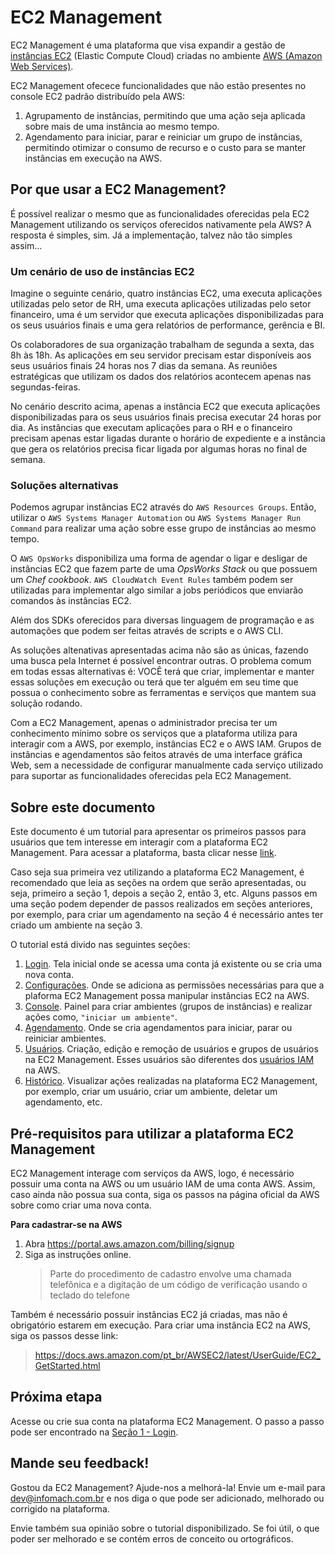# EC2 Management

EC2 Management é uma plataforma que visa expandir a gestão de [instâncias EC2](https://docs.aws.amazon.com/pt_br/AWSEC2/latest/UserGuide/ec2-instances-and-amis.html) (Elastic Compute Cloud) criadas no ambiente [AWS (Amazon Web Services)](https://aws.amazon.com/pt/what-is-aws/).

EC2 Management ofecece funcionalidades que não estão presentes no console EC2 padrão distribuído pela AWS:

1. Agrupamento de instâncias, permitindo que uma ação seja aplicada sobre mais de uma instância ao mesmo tempo.
2. Agendamento para iniciar, parar e reiniciar um grupo de instâncias, permitindo otimizar o consumo de recurso e o custo para se manter instâncias em execução na AWS.

## Por que usar a EC2 Management?

É possível realizar o mesmo que as funcionalidades oferecidas pela EC2 Management utilizando os serviços oferecidos nativamente pela AWS?
A resposta é simples, sim. Já a implementação, talvez não tão simples assim...

### Um cenário de uso de instâncias EC2

Imagine o seguinte cenário, quatro instâncias EC2, uma executa aplicações utilizadas pelo setor de RH, uma executa aplicações utilizadas pelo setor financeiro, uma é um servidor que executa aplicações disponibilizadas para os seus usuários finais e uma gera relatórios de performance, gerência e BI.

Os colaboradores de sua organização trabalham de segunda a sexta, das 8h às 18h.
As aplicações em seu servidor precisam estar disponíveis aos seus usuários finais 24 horas nos 7 dias da semana.
As reuniões estratégicas que utilizam os dados dos relatórios acontecem apenas nas segundas-feiras.

No cenário descrito acima, apenas a instância EC2 que executa aplicações disponibilizadas para os seus usuários finais precisa executar 24 horas por dia.
As instâncias que executam aplicações para o RH e o financeiro precisam apenas estar ligadas durante o horário de expediente e a instância que gera os relatórios precisa ficar ligada por algumas horas no final de semana.

### Soluções alternativas

Podemos agrupar instâncias EC2 através do `AWS Resources Groups`.
Então, utilizar o `AWS Systems Manager Automation` ou `AWS Systems Manager Run Command` para realizar uma ação sobre esse grupo de instâncias ao mesmo tempo.

O `AWS OpsWorks` disponibiliza uma forma de agendar o ligar e desligar de instâncias EC2 que fazem parte de uma _OpsWorks Stack_ ou que possuem um _Chef cookbook_.
`AWS CloudWatch Event Rules` também podem ser utilizadas para implementar algo similar a jobs periódicos que enviarão comandos às instâncias EC2.

Além dos SDKs oferecidos para diversas linguagem de programação e as automações que podem ser feitas através de scripts e o AWS CLI.

As soluções altenativas apresentadas acima não são as únicas, fazendo uma busca pela Internet é possível encontrar outras. O problema comum em todas essas alternativas é: VOCÊ terá que criar, implementar e manter essas soluções em execução ou terá que ter alguém em seu time que possua o conhecimento sobre as ferramentas e serviços que mantem sua solução rodando.

Com a EC2 Management, apenas o administrador precisa ter um conhecimento mínimo sobre os serviços que a plataforma utiliza para interagir com a AWS, por exemplo, instâncias EC2 e o AWS IAM.
Grupos de instâncias e agendamentos são feitos através de uma interface gráfica Web, sem a necessidade de configurar manualmente cada serviço utilizado para suportar as funcionalidades oferecidas pela EC2 Management.

## Sobre este documento

Este documento é um tutorial para apresentar os primeiros passos para usuários que tem interesse em interagir com a plataforma EC2 Management. Para acessar a plataforma, basta clicar nesse [link](https://ec2management.infomach.com.br/login).

Caso seja sua primeira vez utilizando a plataforma EC2 Management, é recomendado que leia as seções na ordem que serão apresentadas, ou seja, primeiro a seção 1, depois a seção 2, então 3, etc.
Alguns passos em uma seção podem depender de passos realizados em seções anteriores, por exemplo, para criar um agendamento na seção 4 é necessário antes ter criado um ambiente na seção 3.

O tutorial está divido nas seguintes seções:

1. [Login](docs/login/LOGIN.md). Tela inicial onde se acessa uma conta já existente ou se cria uma nova conta.
2. [Configurações](docs/settings/SETTINGS.md). Onde se adiciona as permissões necessárias para que a plaforma EC2 Management possa manipular instâncias EC2 na AWS.
3. [Console](docs/console/CONSOLE.md). Painel para criar ambientes (grupos de instâncias) e realizar ações como, `"iniciar um ambiente"`.
4. [Agendamento](docs/scheduling/SCHEDULING.md). Onde se cria agendamentos para iniciar, parar ou reiniciar ambientes.
5. [Usuários](docs/users/USERS.md). Criação, edição e remoção de usuários e grupos de usuários na EC2 Management. Esses usuários são diferentes dos [usuários IAM](https://docs.aws.amazon.com/pt_br/IAM/latest/UserGuide/id_users.html) na AWS.
6. [Histórico](docs/history/HISTORY.md). Visualizar ações realizadas na plataforma EC2 Management, por exemplo, criar um usuário, criar um ambiente, deletar um agendamento, etc.

## Pré-requisitos para utilizar a plataforma EC2 Management

EC2 Management interage com serviços da AWS, logo, é necessário possuir uma conta na AWS ou um usuário IAM de uma conta AWS. Assim, caso ainda não possua sua conta, siga os passos na página oficial da AWS sobre como criar uma nova conta.

**Para cadastrar-se na AWS**

1. Abra https://portal.aws.amazon.com/billing/signup
2. Siga as instruções online.
   > Parte do procedimento de cadastro envolve uma chamada telefônica e a digitação de um código de verificação usando o teclado do telefone

Também é necessário possuir instâncias EC2 já criadas, mas não é obrigatório estarem em execução. Para criar uma instância EC2 na AWS, siga os passos desse link:

> https://docs.aws.amazon.com/pt_br/AWSEC2/latest/UserGuide/EC2_GetStarted.html

## Próxima etapa

Acesse ou crie sua conta na plataforma EC2 Management. O passo a passo pode ser encontrado na [Seção 1 - Login](docs/login/LOGIN.md).

## Mande seu feedback!

Gostou da EC2 Management? Ajude-nos a melhorá-la!
Envie um e-mail para [dev@infomach.com.br](mailto:dev@infomach.com.br) e nos diga o que pode ser adicionado, melhorado ou corrigido na plataforma.

Envie também sua opinião sobre o tutorial disponibilizado. Se foi útil, o que poder ser melhorado e se contém erros de conceito ou ortográficos.
